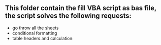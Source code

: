 ## This folder contain the fill VBA script as bas file, the script solves the following requests:
  * go throw all the sheets
  * conditional formatting
  * table headers and calculation

